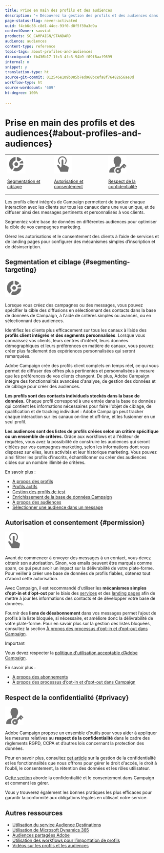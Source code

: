 ```yaml
---
title: Prise en main des profils et des audiences
description: '« Découvrez la gestion des profils et des audiences dans Adobe Campaign : définissez les populations ciblées, sélectionnez des audiences, filtrez les destinataires, collectez des données et mettez à jour les profils. »'
page-status-flag: never-activated
uuid: f4cb6c38-c8d1-44ec-93f0-d0f5f30a3d9a
contentOwner: sauviat
products: SG_CAMPAIGN/STANDARD
audience: audiences
content-type: reference
topic-tags: about-profiles-and-audiences
discoiquuid: fb436b17-1fc3-4fc3-94b9-f09f8aaf9699
internal: n
snippet: y
translation-type: ht
source-git-commit: 012546e109b085b7ed968bcefa8f76482656ae0d
workflow-type: ht
source-wordcount: '609'
ht-degree: 100%

---
```



# Prise en main des profils et des audiences{#about-profiles-and-audiences}

<table>
<tr>
<td><img src="assets/do-not-localize/icon_segment.svg" width="60px"><p><a href="#segmenting-targeting">Segmentation et ciblage</a></p></td>
<td><img src="assets/do-not-localize/icon_permission.svg" width="60px"><p><a href="#permission">Autorisation et consentement</a></p></td>
<td><img src="assets/do-not-localize/icon_privacy.svg" width="60px"><p><a href="#privacy">Respect de la confidentialité</a></p></td></tr>
</table>

Les profils client intégrés de Campaign permettent de tracker chaque interaction avec les clients sur tous les canaux dans une vue unique, et de diffuser ainsi des messages pertinents et personnalisés à vos clients.

Segmentez votre base de données en différentes audiences pour optimiser la cible de vos campagnes marketing.

Gérez les autorisations et le consentement des clients à l’aide de services et de landing pages pour configurer des mécanismes simples d’inscription et de désinscription.

## Segmentation et ciblage {#segmenting-targeting}

<img src="assets/do-not-localize/icon_segment.svg" width="60px">

Lorsque vous créez des campagnes ou des messages, vous pouvez spécifier la cible des diffusions en sélectionnant des contacts dans la base de données de Campaign, à l&#39;aide de critères simples ou avancés, ou en sélectionnant des audiences.

Identifiez les clients plus efficacement sur tous les canaux à l’aide des **profils client intégrés** et **des segments personnalisés**. Lorsque vous connaissez vos clients, leurs centres d&#39;intérêt, leurs données démographiques et leurs préférences en matière de canaux, vous pouvez créer plus facilement des expériences personnalisées qui seront remarquées.

Adobe Campaign crée des profils client complets en temps réel, ce qui vous permet de diffuser des offres plus pertinentes et personnalisées à mesure que les préférences de vos clients changent. De plus, Adobe Campaign intègre des fonctionnalités avancées d&#39;analyse, de gestion des données et de ciblage pour créer des audiences.

**Les profils sont des contacts individuels stockés dans la base de données.** Chaque profil correspond à une entrée dans la base de données qui contient les informations nécessaires pour faire l&#39;objet de ciblage, de qualification et de tracking individuel : Adobe Campaign peut tracker chaque interaction sur les canaux on-line et off-line, et les fusionner en un seul profil.

**Les audiences sont des listes de profils créées selon un critère spécifique ou un ensemble de critères.** Grâce aux workflows et à l&#39;éditeur de requêtes, vous avez la possibilité de construire les audiences qui seront ciblées par vos campagnes marketing, selon les informations dont vous disposez sur elles, leurs activités et leur historique marketing. Vous pouvez ainsi filtrer les profils d&#39;inscrits, échantillonner ou créer des audiences cibles sur un nombre illimité de critères.

En savoir plus :

* [A propos des profils](../../audiences/using/about-profiles.md)
* [Profils actifs](../../audiences/using/active-profiles.md)
* [Gestion des profils de test](../../audiences/using/managing-test-profiles.md)
* [Enrichissement de la base de données Campaign](../../audiences/using/enriching-campaign-database.md)
* [A propos des audiences](../../audiences/using/about-audiences.md)
* [Sélectionner une audience dans un message](../../audiences/using/selecting-an-audience-in-a-message.md)

## Autorisation et consentement {#permission}

<img src="assets/do-not-localize/icon_permission.svg"  width="60px">

Avant de commencer à envoyer des messages à un contact, vous devez obtenir son autorisation. Sinon, vos emails peuvent être marqués comme spam, ce qui peut avoir un impact sur la délivrabilité de votre plate-forme. Pour veiller à créer une base de données de profils fiables, obtenez tout d&#39;abord cette autorisation.

Avec Campaign, il est recommandé d’utiliser les **mécanismes simples d’opt-in et d’opt-out** par le biais des [services](../../audiences/using/creating-a-service.md) et des [landing pages](../../channels/using/getting-started-with-landing-pages.md) afin de mettre à jour les informations des contacts et de développer votre base de données.

Fournir des **liens de désabonnement** dans vos messages permet l’ajout de profils à la liste bloquée, si nécessaire, et améliore donc la délivrabilité de votre plate-forme. Pour en savoir plus sur la gestion des listes bloquées, consultez la section [À propos des processus d’opt-in et d’opt-out dans Campaign](../../audiences/using/about-opt-in-and-opt-out-in-campaign.md).

>[!IMPORTANT]
>
>Vous devez respecter la [politique d&#39;utilisation acceptable d’Adobe Campaign](https://www.adobe.com/fr/legal/terms/aup.html).

En savoir plus :

* [A propos des abonnements](../../audiences/using/about-subscriptions.md)
* [À propos des processus d’opt-in et d’opt-out dans Campaign](../../audiences/using/about-opt-in-and-opt-out-in-campaign.md)

## Respect de la confidentialité {#privacy}

<img src="assets/do-not-localize/icon_privacy.svg" width="60px">

Adobe Campaign propose un ensemble d’outils pour vous aider à appliquer les mesures relatives au **respect de la confidentialité** dans le cadre des règlements RGPD, CCPA et d’autres lois concernant la protection des données.

Pour en savoir plus, consultez [cet article](https://helpx.adobe.com/fr/campaign/kb/campaign-privacy.html) sur la gestion de la confidentialité et les fonctionnalités que nous offrons pour gérer le droit d&#39;accès, le droit à l’oubli, le consentement, la rétention des données et les rôles utilisateur.

[Cette section](../../start/using/privacy.md) aborde la confidentialité et le consentement dans Campaign et comment les gérer.

Vous y trouverez également les bonnes pratiques les plus efficaces pour garantir la conformité aux obligations légales en utilisant notre service.

## Autres ressources

* [Utilisation du service Audience Destinations](../../audiences/using/aep-about-audience-destinations-service.md)
* [Utilisation de Microsoft Dynamics 365](../../integrating/using/working-with-campaign-standard-and-microsoft-dynamics-365.md)
* [Audiences partagées Adobe](../../integrating/using/sharing-audiences-with-audience-manager-or-people-core-service.md)
* [Utilisation des workflows pour l’importation de profils](../../automating/using/creating-import-workflow-templates.md)
* [Vidéos sur les profils et les audiences](https://docs.adobe.com/content/help/en/campaign-standard-learn/tutorials/profiles-and-audiences/creating-profiles-and-audiences.html)
